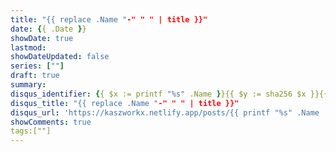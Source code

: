 ```yaml
---
title: "{{ replace .Name "-" " " | title }}"
date: {{ .Date }}
showDate: true
lastmod:
showDateUpdated: false
series: [""]
draft: true
summary:
disqus_identifier: {{ $x := printf "%s" .Name }}{{ $y := sha256 $x }}{{ crypto.FNV32a $y }}
disqus_title: "{{ replace .Name "-" " " | title }}"
disqus_url: 'https://kaszworkx.netlify.app/posts/{{ printf "%s" .Name | lower }}'
showComments: true
tags:[""] 
---
```


